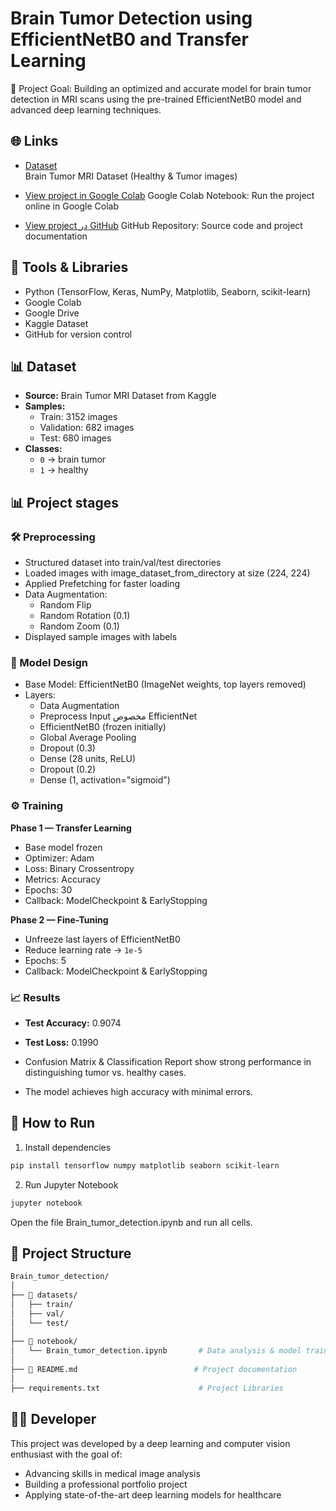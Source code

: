# Brain Tumor Detection using EfficientNetB0 and Transfer Learning 

🎯 Project Goal: Building an optimized and accurate model for brain tumor detection in MRI scans using the pre-trained EfficientNetB0 model and advanced deep learning techniques.


## 🌐 Links

- [Dataset](https://www.kaggle.com/datasets/preetviradiya/brian-tumor-dataset)  
  Brain Tumor MRI Dataset (Healthy & Tumor images)

- [View project in Google Colab](https://colab.research.google.com/drive/1yTaL8_Fqk3TbfHazISD6DFJFajpOq_mV?usp=sharing)
  Google Colab Notebook: Run the project online in Google Colab

- [View project در GitHub](https://github.com/eliram88/Brain_tumor_detection)
  GitHub Repository: Source code and project documentation



## 🔧 Tools & Libraries

- Python (TensorFlow, Keras, NumPy, Matplotlib, Seaborn, scikit-learn)  
- Google Colab
- Google Drive
- Kaggle Dataset
- GitHub for version control



## 📊 Dataset

- **Source:** Brain Tumor MRI Dataset from Kaggle  
- **Samples:**  
  - Train: 3152 images  
  - Validation: 682 images  
  - Test: 680 images  
- **Classes:**  
  - `0` →  brain tumor  
  - `1` → healthy




## 📊 Project stages


### 🛠 Preprocessing 

- Structured dataset into train/val/test directories
- Loaded images with image_dataset_from_directory at size (224, 224)
- Applied Prefetching for faster loading
- Data Augmentation:
  - Random Flip  
  - Random Rotation (0.1)  
  - Random Zoom (0.1) 
- Displayed sample images with labels


### 🧠 Model Design

- Base Model: EfficientNetB0 (ImageNet weights, top layers removed)
- Layers:
  - Data Augmentation  
  - Preprocess Input مخصوص EfficientNet  
  - EfficientNetB0 (frozen initially)  
  - Global Average Pooling  
  - Dropout (0.3)  
  - Dense (28 units, ReLU)  
  - Dropout (0.2)  
  - Dense (1, activation="sigmoid")


### ⚙ Training 
 
**Phase 1 — Transfer Learning**  
- Base model frozen  
- Optimizer: Adam  
- Loss: Binary Crossentropy  
- Metrics: Accuracy  
- Epochs: 30  
- Callback: ModelCheckpoint & EarlyStopping

**Phase 2 — Fine-Tuning**  
- Unfreeze last layers of EfficientNetB0
- Reduce learning rate → `1e-5`  
- Epochs: 5 
- Callback: ModelCheckpoint & EarlyStopping


### 📈 Results

- **Test Accuracy:** 0.9074  
- **Test Loss:** 0.1990
  
- Confusion Matrix & Classification Report show strong performance in distinguishing tumor vs. healthy cases.
- The model achieves high accuracy with minimal errors.



## 🚀 How to Run

1) Install dependencies 
```bash
pip install tensorflow numpy matplotlib seaborn scikit-learn
```

2) Run Jupyter Notebook  
```bash
jupyter notebook
```
Open the file Brain_tumor_detection.ipynb and run all cells.



## 📁 Project Structure

```bash
Brain_tumor_detection/
│
├── 📁 datasets/                         
│   ├── train/
│   ├── val/
│   └── test/
│
├── 📁 notebook/
│   └── Brain_tumor_detection.ipynb       # Data analysis & model training
│
├── 📄 README.md                          # Project documentation
│
├── requirements.txt                      # Project Libraries
```



## 🧑‍💻 Developer

This project was developed by a deep learning and computer vision enthusiast with the goal of:

  - Advancing skills in medical image analysis
  - Building a professional portfolio project
  - Applying state-of-the-art deep learning models for healthcare

